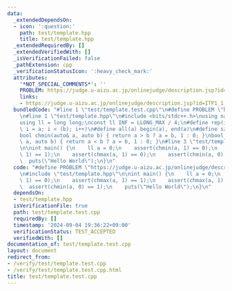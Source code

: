 ```yaml
---
data:
  _extendedDependsOn:
  - icon: ':question:'
    path: test/template.hpp
    title: test/template.hpp
  _extendedRequiredBy: []
  _extendedVerifiedWith: []
  _isVerificationFailed: false
  _pathExtension: cpp
  _verificationStatusIcon: ':heavy_check_mark:'
  attributes:
    '*NOT_SPECIAL_COMMENTS*': ''
    PROBLEM: https://judge.u-aizu.ac.jp/onlinejudge/description.jsp?id=ITP1_1_A
    links:
    - https://judge.u-aizu.ac.jp/onlinejudge/description.jsp?id=ITP1_1_A
  bundledCode: "#line 1 \"test/template.test.cpp\"\n#define PROBLEM \"https://judge.u-aizu.ac.jp/onlinejudge/description.jsp?id=ITP1_1_A\"\
    \n#line 1 \"test/template.hpp\"\n#include <bits/stdc++.h>\nusing namespace std;\n\
    using ll = long long;\nconst ll INF = LLONG_MAX / 4;\n#define rep(i, a, b) for(ll\
    \ i = a; i < (b); i++)\n#define all(a) begin(a), end(a)\n#define sz(a) ssize(a)\n\
    bool chmin(auto& a, auto b) { return a > b ? a = b, 1 : 0; }\nbool chmax(auto&\
    \ a, auto b) { return a < b ? a = b, 1 : 0; }\n#line 3 \"test/template.test.cpp\"\
    \n\nint main() {\n    ll a = 0;\n    assert(chmin(a, 1) == 0);\n    assert(chmax(a,\
    \ 1) == 1);\n    assert(chmax(a, 1) == 0);\n    assert(chmin(a, 0) == 1);\n  \
    \  puts(\"Hello World\");\n}\n"
  code: "#define PROBLEM \"https://judge.u-aizu.ac.jp/onlinejudge/description.jsp?id=ITP1_1_A\"\
    \n#include \"test/template.hpp\"\n\nint main() {\n    ll a = 0;\n    assert(chmin(a,\
    \ 1) == 0);\n    assert(chmax(a, 1) == 1);\n    assert(chmax(a, 1) == 0);\n  \
    \  assert(chmin(a, 0) == 1);\n    puts(\"Hello World\");\n}\n"
  dependsOn:
  - test/template.hpp
  isVerificationFile: true
  path: test/template.test.cpp
  requiredBy: []
  timestamp: '2024-09-04 19:36:22+09:00'
  verificationStatus: TEST_ACCEPTED
  verifiedWith: []
documentation_of: test/template.test.cpp
layout: document
redirect_from:
- /verify/test/template.test.cpp
- /verify/test/template.test.cpp.html
title: test/template.test.cpp
---
```

